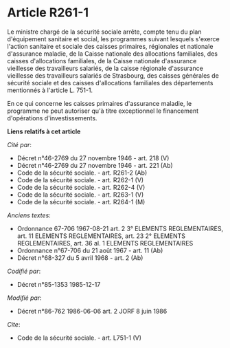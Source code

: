 # Article R261-1

Le ministre chargé de la sécurité sociale arrête, compte tenu du plan d'équipement sanitaire et social, les programmes
suivant lesquels s'exerce l'action sanitaire et sociale des caisses primaires, régionales et nationale d'assurance maladie,
de la Caisse nationale des allocations familiales, des caisses d'allocations familiales, de la Caisse nationale d'assurance
vieillesse des travailleurs salariés, de la caisse régionale d'assurance vieillesse des travailleurs salariés de Strasbourg,
des caisses générales de sécurité sociale et des caisses d'allocations familiales des départements mentionnés à l'article L.
751-1.

En ce qui concerne les caisses primaires d'assurance maladie, le programme ne peut autoriser qu'à titre exceptionnel le
financement d'opérations d'investissements.

**Liens relatifs à cet article**

_Cité par_:

  - Décret n°46-2769 du 27 novembre 1946 - art. 218 (V)
  - Décret n°46-2769 du 27 novembre 1946 - art. 221 (Ab)
  - Code de la sécurité sociale. - art. R261-2 (Ab)
  - Code de la sécurité sociale. - art. R262-1 (V)
  - Code de la sécurité sociale. - art. R262-4 (V)
  - Code de la sécurité sociale. - art. R263-1 (V)
  - Code de la sécurité sociale. - art. R264-1 (M)

_Anciens textes_:

  - Ordonnance 67-706 1967-08-21 art. 2 3° ELEMENTS REGLEMENTAIRES, art. 11 ELEMENTS REGLEMENTAIRES, art. 23 2° ELEMENTS REGLEMENTAIRES, art. 36 al. 1 ELEMENTS REGLEMENTAIRES
  - Ordonnance n°67-706 du 21 août 1967 - art. 11 (Ab)
  - Décret n°68-327 du 5 avril 1968 - art. 2 (Ab)

_Codifié par_:

  - Décret n°85-1353 1985-12-17

_Modifié par_:

  - Décret n°86-762 1986-06-06 art. 2 JORF 8 juin 1986

_Cite_:

  - Code de la sécurité sociale. - art. L751-1 (V)
